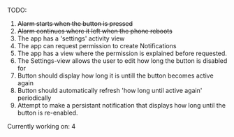 TODO:
1. ~~Alarm starts when the button is pressed~~
2. ~~Alarm continues where it left when the phone reboots~~
3. The app has a 'settings' activity view
4. The app can request permission to create Notifications
5. The app has a view where the permission is explained before requested.
6. The Settings-view allows the user to edit how long the button is disabled for
7. Button should display how long it is untill the button becomes active again
8. Button should automatically refresh 'how long until active again' periodically
9. Attempt to make a persistant notification that displays how long until the button is re-enabled.

Currently working on:
4
